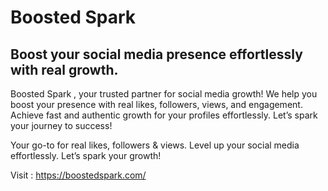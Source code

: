 # Boosted Spark

## Boost your social media presence effortlessly with real growth. 

Boosted Spark , your trusted partner for social media growth!  We help you boost your presence with real likes, followers, views, and engagement. Achieve fast and authentic growth for your profiles effortlessly. Let’s spark your journey to success! 

Your go-to for real likes, followers & views. Level up your social media effortlessly.  Let’s spark your growth! 

Visit : https://boostedspark.com/
